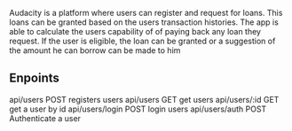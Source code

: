 Audacity is a platform where users can register and request for loans. This loans can be granted based on the users transaction histories.
The app is able to calculate the users capability of of paying back any loan they request. If the user is eligible, the loan can be granted or a suggestion of the amount he can borrow can be made to him

## Enpoints
api/users         POST    registers users
api/users         GET     get users
api/users/:id     GET     get a user by id
api/users/login   POST    login users
api/users/auth    POST    Authenticate a user

